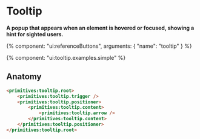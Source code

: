 # Tooltip

**A popup that appears when an element is hovered or focused, showing a hint for sighted users.**

{% component: "ui:referenceButtons", arguments: { "name": "tooltip" } %}

{% component: "ui:tooltip.examples.simple" %}

## Anatomy

```html
<primitives:tooltip.root>
    <primitives:tooltip.trigger />
    <primitives:tooltip.positioner>
        <primitives:tooltip.content>
            <primitives:tooltip.arrow />
        </primitives:tooltip.content>
    </primitives:tooltip.positioner>
</primitives:tooltip.root>
```
